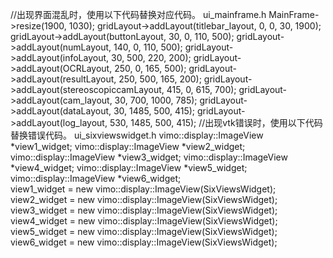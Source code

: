 //出现界面混乱时，使用以下代码替换对应代码。
ui_mainframe.h
        MainFrame->resize(1900, 1030);
        gridLayout->addLayout(titlebar_layout, 0, 0, 30, 1900);
        gridLayout->addLayout(buttonLayout, 30, 0, 110, 500);
		gridLayout->addLayout(numLayout, 140, 0, 110, 500);
		gridLayout->addLayout(infoLayout, 30, 500, 220, 200);
		gridLayout->addLayout(OCRLayout, 250, 0, 165, 500);
		gridLayout->addLayout(resultLayout, 250, 500, 165, 200);
		gridLayout->addLayout(stereoscopiccamLayout, 415, 0, 615, 700);
		gridLayout->addLayout(cam_layout, 30, 700, 1000, 785);
		gridLayout->addLayout(dataLayout, 30, 1485, 500, 415);
		gridLayout->addLayout(log_layout, 530, 1485, 500, 415);
//出现vtk错误时，使用以下代码替换错误代码。
ui_sixviewswidget.h
         vimo::display::ImageView *view1_widget;
         vimo::display::ImageView *view2_widget;
         vimo::display::ImageView *view3_widget;
         vimo::display::ImageView *view4_widget;
         vimo::display::ImageView *view5_widget;
         vimo::display::ImageView *view6_widget;         
        view1_widget = new vimo::display::ImageView(SixViewsWidget);
        view2_widget = new vimo::display::ImageView(SixViewsWidget);
        view3_widget = new vimo::display::ImageView(SixViewsWidget);
        view4_widget = new vimo::display::ImageView(SixViewsWidget);
        view5_widget = new vimo::display::ImageView(SixViewsWidget);
        view6_widget = new vimo::display::ImageView(SixViewsWidget);
      